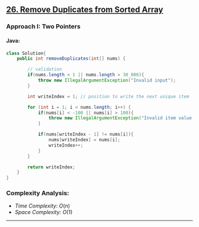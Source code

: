 ## [26. Remove Duplicates from Sorted Array](https://leetcode.com/problems/remove-duplicates-from-sorted-array/)

### Approach I: Two Pointers

#### Java:
```java
class Solution{
    public int removeDuplicates(int[] nums) {

        // validation
        if(nums.length < 1 || nums.length > 30_000){
            throw new IllegalArgumentException("Invalid input");
        }

        int writeIndex = 1; // position to write the next unique item

        for (int i = 1; i < nums.length; i++) {
            if(nums[i] < -100 || nums[i] > 100){
                throw new IllegalArgumentException("Invalid item value: "+ nums[i]);
            }

            if(nums[writeIndex - 1] != nums[i]){
                nums[writeIndex] = nums[i];
                writeIndex++;
            }
        }

        return writeIndex;
    }
}
```

[//]: # (#### Go:)

[//]: # (```go)

[//]: # (func solution&#40;&#41; {)

[//]: # ()
[//]: # (})

[//]: # (```)

### Complexity Analysis:

- *Time Complexity:* $O(n)$
- *Space Complexity:* $O(1)$


---

